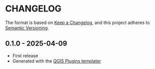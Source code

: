 # CHANGELOG

The format is based on [Keep a Changelog](https://keepachangelog.com/), and this project adheres to [Semantic Versioning](https://semver.org/).

<!--

Unreleased

## version_tag - YYYY-DD-mm

### Added

### Changed

### Removed

-->

## 0.1.0 - 2025-04-09

- First release
- Generated with the [QGIS Plugins templater](https://oslandia.gitlab.io/qgis/template-qgis-plugin/)

